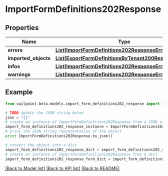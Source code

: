 # ImportFormDefinitions202Response


## Properties

Name | Type | Description | Notes
------------ | ------------- | ------------- | -------------
**errors** | [**List[ImportFormDefinitions202ResponseErrorsInner]**](ImportFormDefinitions202ResponseErrorsInner.md) |  | [optional] 
**imported_objects** | [**List[ExportFormDefinitionsByTenant200ResponseInner]**](ExportFormDefinitionsByTenant200ResponseInner.md) |  | [optional] 
**infos** | [**List[ImportFormDefinitions202ResponseErrorsInner]**](ImportFormDefinitions202ResponseErrorsInner.md) |  | [optional] 
**warnings** | [**List[ImportFormDefinitions202ResponseErrorsInner]**](ImportFormDefinitions202ResponseErrorsInner.md) |  | [optional] 

## Example

```python
from sailpoint.beta.models.import_form_definitions202_response import ImportFormDefinitions202Response

# TODO update the JSON string below
json = "{}"
# create an instance of ImportFormDefinitions202Response from a JSON string
import_form_definitions202_response_instance = ImportFormDefinitions202Response.from_json(json)
# print the JSON string representation of the object
print ImportFormDefinitions202Response.to_json()

# convert the object into a dict
import_form_definitions202_response_dict = import_form_definitions202_response_instance.to_dict()
# create an instance of ImportFormDefinitions202Response from a dict
import_form_definitions202_response_form_dict = import_form_definitions202_response.from_dict(import_form_definitions202_response_dict)
```
[[Back to Model list]](../README.md#documentation-for-models) [[Back to API list]](../README.md#documentation-for-api-endpoints) [[Back to README]](../README.md)


